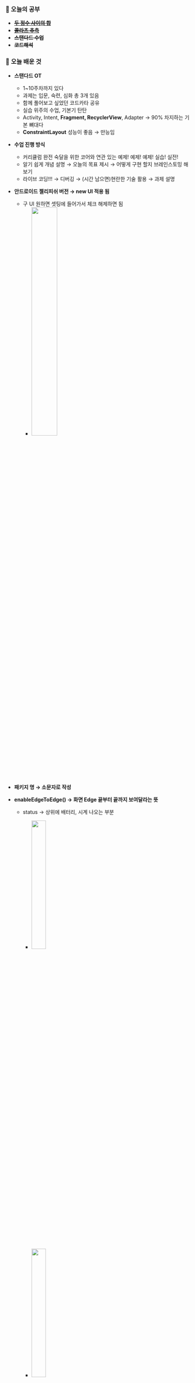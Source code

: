 <h3 id="📖-오늘의-공부">📖 오늘의 공부</h3>
<ul>
<li><a href="https://velog.io/@a700hui/%EB%91%90-%EC%A0%95%EC%88%98-%EC%82%AC%EC%9D%B4%EC%9D%98-%ED%95%A9"><strong><del>두 정수 사이의 합</del></strong></a></li>
<li><a href="https://velog.io/@a700hui/%EC%BD%9C%EB%9D%BC%EC%B8%A0-%EC%B6%94%EC%B8%A1-bjtrup03"><strong><del>콜라츠 추측</del></strong></a></li>
<li><strong><del>스탠다드 수업</del></strong></li>
<li><strong><del>코드해석</del></strong></li>
</ul>
<h3 id="📖-오늘-배운-것">📖 <strong>오늘 배운 것</strong></h3>
<ul>
<li><p><strong>스탠다드 OT</strong></p>
<ul>
<li>1~10주차까지 있다</li>
<li>과제는 입문, 숙련, 심화 총 3개 있음</li>
<li>함께 풀어보고 싶었던 코드카타 공유</li>
<li>실습 위주의 수업, 기본기 탄탄</li>
<li>Activity, Intent, <strong>Fragment, RecyclerView</strong>, Adapter → 90% 차지하는 기본 뼈대다</li>
<li><strong>ConstraintLayout</strong> 성능이 좋음 → 만능임</li>
</ul>
</li>
<li><p><strong>수업 진행 방식</strong></p>
<ul>
<li>커리큘럼 완전 숙달을 위한 코어와 연관 있는 예제! 예제! 예제! 실습! 실전!</li>
<li>알기 쉽게 개념 설명 → 오늘의 목표 제시 → 어떻게 구현 할지 브레인스토밍 해보기</li>
<li>라이브 코딩!!! → 디버깅 → (시간 남으면)현란한 기술 활용 → 과제 설명</li>
</ul>
</li>
<li><p><strong>안드로이드 젤리피쉬 버전 → new UI 적용 됨</strong></p>
<ul>
<li>구 UI 원하면 셋팅에 들어가서 체크 해제하면 됨<ul>
<li><img src="https://velog.velcdn.com/images/a700hui/post/9f0821fc-a96b-48a7-9609-0e2bbae1f3d0/image.png" width="40%" />


</li>
</ul>
</li>
</ul>
</li>
</ul>
<ul>
<li><p><strong>패키지 명 → 소문자로 작성</strong></p>
</li>
<li><p><strong>enableEdgeToEdge() → 화면 Edge 끝부터 끝까지 보여달라는 뜻</strong></p>
<ul>
<li><p>status → 상위에 배터리, 시계 나오는 부분</p>
<ul>
<li><img src="https://velog.velcdn.com/images/a700hui/post/9fbced0b-44a8-4b0e-8b22-32c259593c0a/image.png" width="30%" /> 
</li>
<li><img src="https://velog.velcdn.com/images/a700hui/post/0a22c9ac-573c-4132-9f1a-325250352bc1/image.png" width="30%" /> 


</li>
</ul>
</li>
</ul>
</li>
</ul>
<ul>
<li><p>안에 자세히 들여다보면 아래 코드처럼 구성되어 있다.</p>
</li>
<li><p>원래 → 버전따라서 코드가 다름</p>
</li>
<li><p>지금 → 확장 함수 생김</p>
</li>
<li><img src="https://velog.velcdn.com/images/a700hui/post/97c780e4-c9f6-4ca1-a2a5-4f2b7a15461e/image.png" width="50%" /> 



</li>
</ul>
<ul>
<li><strong>id 이름 지정할 때 스네이크 표기법을 사용한다.</strong><ul>
<li>만약 들어가 회사에서 스네이크 표기법을 지키지 않는다면 상관없음</li>
</ul>
</li>
</ul>